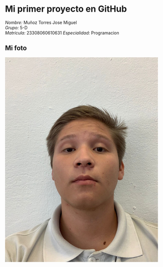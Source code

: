 # Mi primer proyecto en GitHub

*Nombre:* Muñoz Torres Jose Miguel  
*Grupo:* 5-D  
*Matrícula:* 23308060610631 
*Especialidad:* Programacion



## Mi foto
![Mi foto](foto.jpg)


